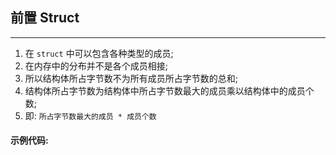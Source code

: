 ## 前置 Struct

---
1. 在 `struct` 中可以包含各种类型的成员;
2. 在内存中的分布并不是各个成员相接;
3. 所以结构体所占字节数不为所有成员所占字节数的总和;
4. 结构体所占字节数为结构体中所占字节数最大的成员乘以结构体中的成员个数;
5. 即: `所占字节数最大的成员 * 成员个数`

#### 示例代码:

```c++

```